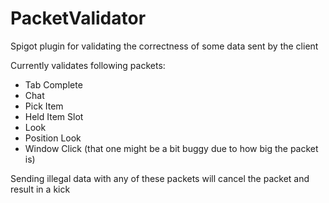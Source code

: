 # PacketValidator
Spigot plugin for validating the correctness of some data sent by the client

Currently validates following packets:
- Tab Complete
- Chat
- Pick Item
- Held Item Slot
- Look
- Position Look
- Window Click (that one might be a bit buggy due to how big the packet is)

Sending illegal data with any of these packets will cancel the packet and result in a kick
